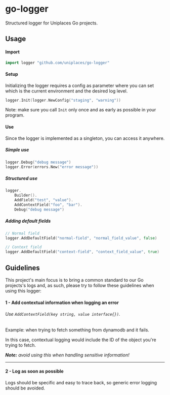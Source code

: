 # go-logger

Structured logger for Uniplaces Go projects.

## Usage

#### Import
```go
import logger "github.com/uniplaces/go-logger"
```

#### Setup

Initializing the logger requires a config as parameter where you can 
set which is the current environment and the desired log level.

```go
logger.Init(logger.NewConfig("staging", "warning"))
```

Note: make sure you call `Init` only once and as early as possible in your program.

#### Use
Since the logger is implemented as a singleton, you can access it anywhere.

##### Simple use
```go
logger.Debug("debug message")
logger.Error(errors.New("error message"))
```

##### Structured use
```go
logger.
    Builder().
    AddField("test", "value").
    AddContextField("foo", "bar").
    Debug("debug message")
```

##### Adding default fields
```go
// Normal field
logger.AddDefaultField("normal-field", "normal_field_value", false)

// Context field
logger.AddDefaultField("context-field", "context_field_value", true)
```

## Guidelines
This project's main focus is to bring a common standard to our Go projects's logs and, as such, 
please try to follow these guidelines when using this logger:

#### 1 - Add contextual information when logging an error

###### Use `AddContextField(key string, value interface{})`.

Example: when trying to fetch something from dynamodb and it fails.

In this case, contextual logging would include the ID of the object you're trying to fetch.

_**Note:** avoid using this when handling sensitive information!_

---

#### 2 - Log as soon as possible

Logs should be specific and easy to trace back, so generic error logging should be avoided.

